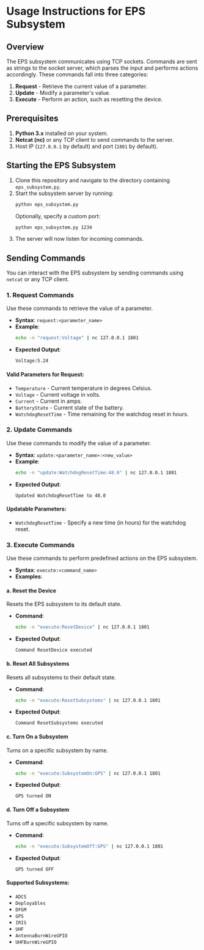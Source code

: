 # Usage Instructions for EPS Subsystem

## Overview
The EPS subsystem communicates using TCP sockets. Commands are sent as strings to the socket server, which parses the input and performs actions accordingly. These commands fall into three categories:

1. **Request** - Retrieve the current value of a parameter.
2. **Update** - Modify a parameter's value.
3. **Execute** - Perform an action, such as resetting the device.

## Prerequisites
1. **Python 3.x** installed on your system.
2. **Netcat (nc)** or any TCP client to send commands to the server.
3. Host IP (`127.0.0.1` by default) and port (`1801` by default).

## Starting the EPS Subsystem
1. Clone this repository and navigate to the directory containing `eps_subsystem.py`.
2. Start the subsystem server by running:
   ```bash
   python eps_subsystem.py
   ```
   Optionally, specify a custom port:
   ```bash
   python eps_subsystem.py 1234
   ```
3. The server will now listen for incoming commands.

## Sending Commands
You can interact with the EPS subsystem by sending commands using `netcat` or any TCP client.

### 1. **Request Commands**
Use these commands to retrieve the value of a parameter.
- **Syntax**: `request:<parameter_name>`
- **Example**:
   ```bash
   echo -n "request:Voltage" | nc 127.0.0.1 1801
   ```
- **Expected Output**:
   ```
   Voltage:5.24
   ```

#### Valid Parameters for Request:
- `Temperature` - Current temperature in degrees Celsius.
- `Voltage` - Current voltage in volts.
- `Current` - Current in amps.
- `BatteryState` - Current state of the battery.
- `WatchdogResetTime` - Time remaining for the watchdog reset in hours.

### 2. **Update Commands**
Use these commands to modify the value of a parameter.
- **Syntax**: `update:<parameter_name>:<new_value>`
- **Example**:
   ```bash
   echo -n "update:WatchdogResetTime:48.0" | nc 127.0.0.1 1801
   ```
- **Expected Output**:
   ```
   Updated WatchdogResetTime to 48.0
   ```

#### Updatable Parameters:
- `WatchdogResetTime` - Specify a new time (in hours) for the watchdog reset.

### 3. **Execute Commands**
Use these commands to perform predefined actions on the EPS subsystem.
- **Syntax**: `execute:<command_name>`
- **Examples**:

#### a. Reset the Device
Resets the EPS subsystem to its default state.
- **Command**:
   ```bash
   echo -n "execute:ResetDevice" | nc 127.0.0.1 1801
   ```
- **Expected Output**:
   ```
   Command ResetDevice executed
   ```

#### b. Reset All Subsystems
Resets all subsystems to their default state.
- **Command**:
   ```bash
   echo -n "execute:ResetSubsystems" | nc 127.0.0.1 1801
   ```
- **Expected Output**:
   ```
   Command ResetSubsystems executed
   ```

#### c. Turn On a Subsystem
Turns on a specific subsystem by name.
- **Command**:
   ```bash
   echo -n "execute:SubsystemOn:GPS" | nc 127.0.0.1 1801
   ```
- **Expected Output**:
   ```
   GPS turned ON
   ```

#### d. Turn Off a Subsystem
Turns off a specific subsystem by name.
- **Command**:
   ```bash
   echo -n "execute:SubsystemOff:GPS" | nc 127.0.0.1 1801
   ```
- **Expected Output**:
   ```
   GPS turned OFF
   ```

#### Supported Subsystems:
- `ADCS`
- `Deployables`
- `DFGM`
- `GPS`
- `IRIS`
- `UHF`
- `AntennaBurnWireGPIO`
- `UHFBurnWireGPIO`

